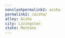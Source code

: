 ```yaml
---
﻿nonslashpermalink2: aisha
permalink2: /aisha/
alley: Aisha
city: Livingston
state: Montana
---
```

